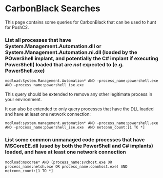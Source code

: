 # CarbonBlack Searches

This page contains some queries for CarbonBlack that can be used to hunt for PoshC2.

### List all processes that have System.Management.Automation.dll or System.Management.Automation.ni.dll (loaded by the POwerShell implant, and potentially the C# implant if executing PowerShell) loaded that are *not* expected to (e.g. PowerShell.exe)

```
modload:System.Management.Automation* AND -process_name:powershell.exe AND –process_name:powershell_ise.exe
```
This query should be extended to remove any other legitimate process in your environment.

It can also be extended to only query processes that have the DLL loaded and have at least one network connection:

```
modload:system.management.automation* AND -process_name:powershell.exe AND -process_name:powershell_ise.exe  AND netconn_count:[1 TO *]
```

### List some common unmanaged code processes that have MSCoreEE.dll (used by both the PowerShell and C# implants) loaded, and have at least one network connection 

```
modload:mscoree* AND (process_name:svchost.exe OR process_name:netsh.exe OR process_name:connhost.exe) AND netconn_count:[1 TO *]
```
